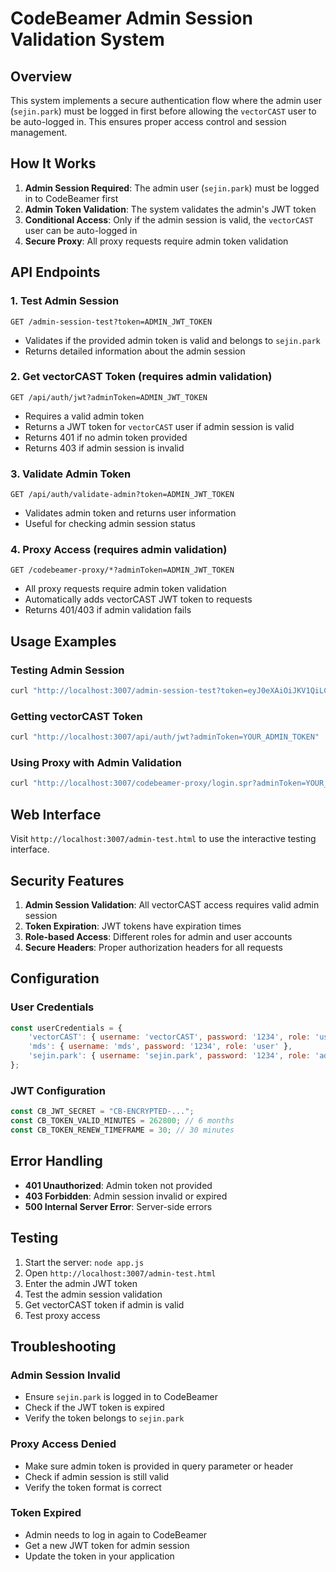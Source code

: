 # CodeBeamer Admin Session Validation System

## Overview

This system implements a secure authentication flow where the admin user (`sejin.park`) must be logged in first before allowing the `vectorCAST` user to be auto-logged in. This ensures proper access control and session management.

## How It Works

1. **Admin Session Required**: The admin user (`sejin.park`) must be logged in to CodeBeamer first
2. **Admin Token Validation**: The system validates the admin's JWT token
3. **Conditional Access**: Only if the admin session is valid, the `vectorCAST` user can be auto-logged in
4. **Secure Proxy**: All proxy requests require admin token validation

## API Endpoints

### 1. Test Admin Session
```
GET /admin-session-test?token=ADMIN_JWT_TOKEN
```
- Validates if the provided admin token is valid and belongs to `sejin.park`
- Returns detailed information about the admin session

### 2. Get vectorCAST Token (requires admin validation)
```
GET /api/auth/jwt?adminToken=ADMIN_JWT_TOKEN
```
- Requires a valid admin token
- Returns a JWT token for `vectorCAST` user if admin session is valid
- Returns 401 if no admin token provided
- Returns 403 if admin session is invalid

### 3. Validate Admin Token
```
GET /api/auth/validate-admin?token=ADMIN_JWT_TOKEN
```
- Validates admin token and returns user information
- Useful for checking admin session status

### 4. Proxy Access (requires admin validation)
```
GET /codebeamer-proxy/*?adminToken=ADMIN_JWT_TOKEN
```
- All proxy requests require admin token validation
- Automatically adds vectorCAST JWT token to requests
- Returns 401/403 if admin validation fails

## Usage Examples

### Testing Admin Session
```bash
curl "http://localhost:3007/admin-session-test?token=eyJ0eXAiOiJKV1QiLCJpZ25vcmVBcGlBY2Nlc3NQZXJtaXNzaW9uIjp0cnVlLCJpZ25vcmVUaHJvdHRsaW5nIjp0cnVlLCJhbGciOiJIUzI1NiJ9.eyJpc3MiOiJjb2RlQmVhbWVyIiwibmFtZSI6InNlamluLnBhcmsiLCJleHAiOjE3NzA3MjY1ODQsInR5cGUiOiJhY2Nlc3MiLCJpYXQiOjE3NTQ5NTg1ODR9.5k-QHKfHBgCa6L5dKlzE-WAQYukTEvDoxMZOlcuVWq0"
```

### Getting vectorCAST Token
```bash
curl "http://localhost:3007/api/auth/jwt?adminToken=YOUR_ADMIN_TOKEN"
```

### Using Proxy with Admin Validation
```bash
curl "http://localhost:3007/codebeamer-proxy/login.spr?adminToken=YOUR_ADMIN_TOKEN"
```

## Web Interface

Visit `http://localhost:3007/admin-test.html` to use the interactive testing interface.

## Security Features

1. **Admin Session Validation**: All vectorCAST access requires valid admin session
2. **Token Expiration**: JWT tokens have expiration times
3. **Role-based Access**: Different roles for admin and user accounts
4. **Secure Headers**: Proper authorization headers for all requests

## Configuration

### User Credentials
```javascript
const userCredentials = { 
    'vectorCAST': { username: 'vectorCAST', password: '1234', role: 'user' },
    'mds': { username: 'mds', password: '1234', role: 'user' },
    'sejin.park': { username: 'sejin.park', password: '1234', role: 'admin' }
};
```

### JWT Configuration
```javascript
const CB_JWT_SECRET = "CB-ENCRYPTED-...";
const CB_TOKEN_VALID_MINUTES = 262800; // 6 months
const CB_TOKEN_RENEW_TIMEFRAME = 30; // 30 minutes
```

## Error Handling

- **401 Unauthorized**: Admin token not provided
- **403 Forbidden**: Admin session invalid or expired
- **500 Internal Server Error**: Server-side errors

## Testing

1. Start the server: `node app.js`
2. Open `http://localhost:3007/admin-test.html`
3. Enter the admin JWT token
4. Test the admin session validation
5. Get vectorCAST token if admin is valid
6. Test proxy access

## Troubleshooting

### Admin Session Invalid
- Ensure `sejin.park` is logged in to CodeBeamer
- Check if the JWT token is expired
- Verify the token belongs to `sejin.park`

### Proxy Access Denied
- Make sure admin token is provided in query parameter or header
- Check if admin session is still valid
- Verify the token format is correct

### Token Expired
- Admin needs to log in again to CodeBeamer
- Get a new JWT token for admin session
- Update the token in your application
